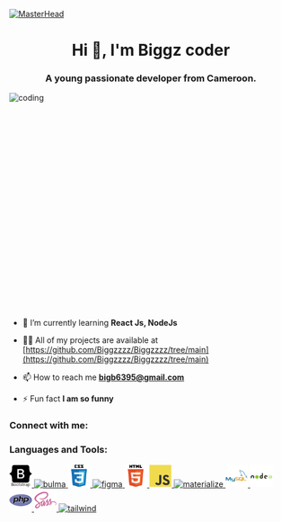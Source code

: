 [![MasterHead](https://www.youtube.com/redirect?event=video_description&redir_token=QUFFLUhqbHlzRnZQZnJSSTZkRkg5cjcwUHB3QkwxeGI3UXxBQ3Jtc0trRE5fZEtEZFpqRnRiTzg4WV94SXdYY1RrdmNtaDNFM3RoVXN5aE5YT1I5T2JNYUllTkk0TzdZaEdkV19CZzBEWDYxZl9XbzBwNFpSNHNIUWV2dmNTT2toWmFSUklGUGlLNHhkMm5rci1ub0stUGVXYw&q=https%3A%2F%2F1.bp.blogspot.com%2F-7A4WynwLsMw%2FXbBpCXG8fHI%2FAAAAAAAAMt4%2FuOa1bpLskYgrwGbllhSu2SDj_Mig8SXJQCLcBGAsYHQ%2Fs1600%2F2000_600px.gif&v=G-EGDH50hGE)](https://rishavchanda.io)
<h1 align="center">Hi 👋, I'm Biggz coder</h1>
<h3 align="center">A young passionate developer from Cameroon.</h3>
<img align="right" height="400" width="600" alt="coding" src="[https://cdn.dribbble.com/users/278287/screenshots/1343921/orchestrate.gif](https://www.youtube.com/redirect?event=video_description&redir_token=QUFFLUhqa2NBYnRsLUN0V3lSRmdzcmxDMGNhN0NKV3Nsd3xBQ3Jtc0trSDNiV1d1OFByRlBIbVZXM2t6MFN4cE5HRy1VWUxubWVzdDZxZzNVQ2Q2enBNTXRiYS1QcU44czB6S2ZKS2NCaTFPc3RBbUZETWVTNEpHVjktNHBtcWxncDVrekhGdFFEeG0tTDlubkRLMGhuT3F1RQ&q=https%3A%2F%2Fcdn.dribbble.com%2Fusers%2F1162077%2Fscreenshots%2F3848914%2Fprogrammer.gif&v=G-EGDH50hGE)">

- 🌱 I’m currently learning **React Js, NodeJs**

- 👨‍💻 All of my projects are available at [https://github.com/Biggzzzz/Biggzzzz/tree/main](https://github.com/Biggzzzz/Biggzzzz/tree/main)

- 📫 How to reach me **bigb6395@gmail.com**

- ⚡ Fun fact **I am so funny**

<h3 align="left">Connect with me:</h3>
<p align="left">
</p>

<h3 align="left">Languages and Tools:</h3>
<p align="left"> <a href="https://getbootstrap.com" target="_blank" rel="noreferrer"> <img src="https://raw.githubusercontent.com/devicons/devicon/master/icons/bootstrap/bootstrap-plain-wordmark.svg" alt="bootstrap" width="40" height="40"/> </a> <a href="https://bulma.io/" target="_blank" rel="noreferrer"> <img src="https://raw.githubusercontent.com/gilbarbara/logos/804dc257b59e144eaca5bc6ffd16949752c6f789/logos/bulma.svg" alt="bulma" width="40" height="40"/> </a> <a href="https://www.w3schools.com/css/" target="_blank" rel="noreferrer"> <img src="https://raw.githubusercontent.com/devicons/devicon/master/icons/css3/css3-original-wordmark.svg" alt="css3" width="40" height="40"/> </a> <a href="https://www.figma.com/" target="_blank" rel="noreferrer"> <img src="https://www.vectorlogo.zone/logos/figma/figma-icon.svg" alt="figma" width="40" height="40"/> </a> <a href="https://www.w3.org/html/" target="_blank" rel="noreferrer"> <img src="https://raw.githubusercontent.com/devicons/devicon/master/icons/html5/html5-original-wordmark.svg" alt="html5" width="40" height="40"/> </a> <a href="https://developer.mozilla.org/en-US/docs/Web/JavaScript" target="_blank" rel="noreferrer"> <img src="https://raw.githubusercontent.com/devicons/devicon/master/icons/javascript/javascript-original.svg" alt="javascript" width="40" height="40"/> </a> <a href="https://materializecss.com/" target="_blank" rel="noreferrer"> <img src="https://raw.githubusercontent.com/prplx/svg-logos/5585531d45d294869c4eaab4d7cf2e9c167710a9/svg/materialize.svg" alt="materialize" width="40" height="40"/> </a> <a href="https://www.mysql.com/" target="_blank" rel="noreferrer"> <img src="https://raw.githubusercontent.com/devicons/devicon/master/icons/mysql/mysql-original-wordmark.svg" alt="mysql" width="40" height="40"/> </a> <a href="https://nodejs.org" target="_blank" rel="noreferrer"> <img src="https://raw.githubusercontent.com/devicons/devicon/master/icons/nodejs/nodejs-original-wordmark.svg" alt="nodejs" width="40" height="40"/> </a> <a href="https://www.php.net" target="_blank" rel="noreferrer"> <img src="https://raw.githubusercontent.com/devicons/devicon/master/icons/php/php-original.svg" alt="php" width="40" height="40"/> </a> <a href="https://sass-lang.com" target="_blank" rel="noreferrer"> <img src="https://raw.githubusercontent.com/devicons/devicon/master/icons/sass/sass-original.svg" alt="sass" width="40" height="40"/> </a> <a href="https://tailwindcss.com/" target="_blank" rel="noreferrer"> <img src="https://www.vectorlogo.zone/logos/tailwindcss/tailwindcss-icon.svg" alt="tailwind" width="40" height="40"/> </a> </p>
